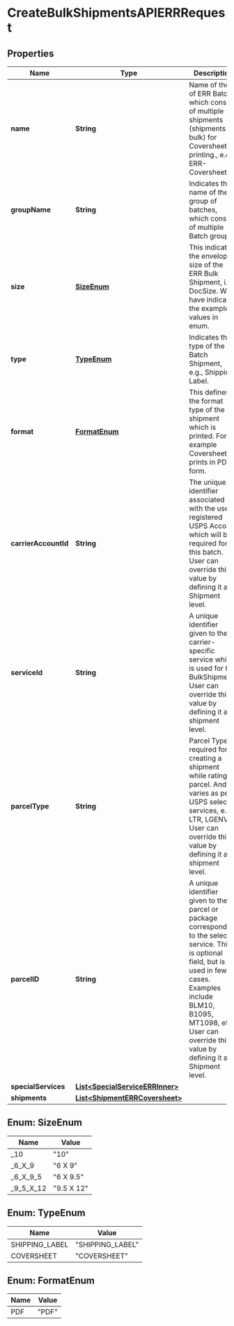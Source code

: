 

# CreateBulkShipmentsAPIERRRequest


## Properties

| Name | Type | Description | Notes |
|------------ | ------------- | ------------- | -------------|
|**name** | **String** | Name of the of ERR Batch which consists of multiple shipments (shipments in bulk) for Coversheet printing., e.g. ERR-Coversheet07. |  |
|**groupName** | **String** | Indicates the name of the group of batches, which consists of multiple Batch groups. |  [optional] |
|**size** | [**SizeEnum**](#SizeEnum) | This indicates the envelope size of the ERR Bulk Shipment, i.e., DocSize. We have indicated the example values in enum. |  |
|**type** | [**TypeEnum**](#TypeEnum) | Indicates the type of the Batch Shipment, e.g., Shipping Label. |  |
|**format** | [**FormatEnum**](#FormatEnum) | This defines the format type of the shipment which is printed. For example Coversheet prints in PDF form. |  [optional] |
|**carrierAccountId** | **String** | The unique identifier associated with the user&#39;s registered USPS Account which will be required for this batch. User can override this value by defining it at Shipment level. |  |
|**serviceId** | **String** | A unique identifier given  to the carrier-specific service which is used for this BulkShipment. User can override this value by defining it at shipment level. |  |
|**parcelType** | **String** | Parcel Type is required for creating a shipment while rating a parcel. And it varies as per USPS selected services, e.g. LTR, LGENV. User can override this value by defining it at shipment level. |  |
|**parcelID** | **String** | A unique identifier given to the parcel or package corresponding to the selected service. This is optional field, but is used in few cases. Examples include BLM10, B1095, MT1098, etc. User can override this value by defining it at Shipment level. |  [optional] |
|**specialServices** | [**List&lt;SpecialServiceERRInner&gt;**](SpecialServiceERRInner.md) |  |  [optional] |
|**shipments** | [**List&lt;ShipmentERRCoversheet&gt;**](ShipmentERRCoversheet.md) |  |  |



## Enum: SizeEnum

| Name | Value |
|---- | -----|
| _10 | &quot;10&quot; |
| _6_X_9 | &quot;6 X 9&quot; |
| _6_X_9_5 | &quot;6 X 9.5&quot; |
| _9_5_X_12 | &quot;9.5 X 12&quot; |



## Enum: TypeEnum

| Name | Value |
|---- | -----|
| SHIPPING_LABEL | &quot;SHIPPING_LABEL&quot; |
| COVERSHEET | &quot;COVERSHEET&quot; |



## Enum: FormatEnum

| Name | Value |
|---- | -----|
| PDF | &quot;PDF&quot; |



